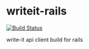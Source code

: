 writeit-rails
=============
[![Build Status](https://travis-ci.org/ciudadanointeligente/writeit-rails.png?branch=master)](https://travis-ci.org/ciudadanointeligente/writeit-rails)

write-it api client build for rails

